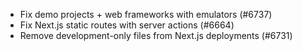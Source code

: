 - Fix demo projects + web frameworks with emulators (#6737)
- Fix Next.js static routes with server actions (#6664)
- Remove development-only files from Next.js deployments (#6731)

